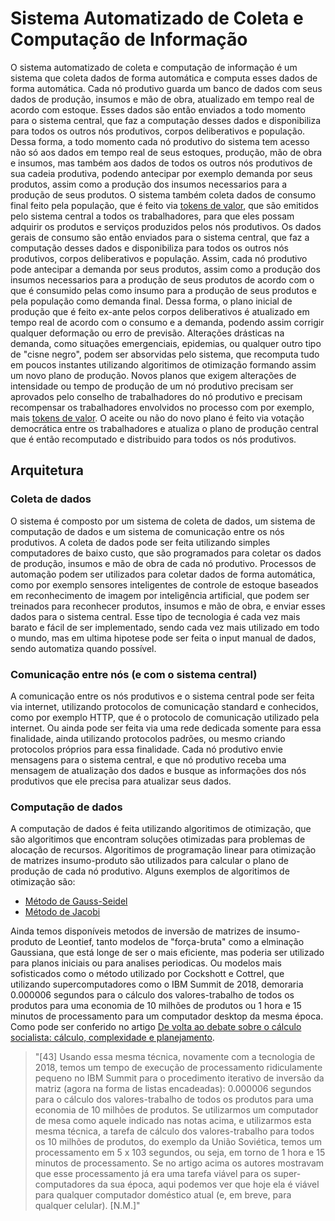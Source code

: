 # Sistema Automatizado de Coleta e Computação de Informação

O sistema automatizado de coleta e computação de informação é um sistema que coleta dados de forma automática e computa esses dados de forma automática. Cada nó produtivo guarda um banco de dados com seus dados de produção, insumos e mão de obra, atualizado em tempo real de acordo com estoque. Esses dados são então enviados a todo momento para o sistema central, que faz a computação desses dados e disponibiliza para todos os outros nós produtivos, corpos deliberativos e população. Dessa forma, a todo momento cada nó produtivo do sistema tem acesso não só aos dados em tempo real de seus estoques, produção, mão de obra e insumos, mas também aos dados de todos os outros nós produtivos de sua cadeia produtiva, podendo antecipar por exemplo demanda por seus produtos, assim como a produção dos insumos necessarios para a produção de seus produtos.
O sistema também coleta dados de consumo final feito pela população, que é feito via [tokens de valor](tokens-valor.md), que são emitidos pelo sistema central a todos os trabalhadores, para que eles possam adquirir os produtos e serviços produzidos pelos nós produtivos. Os dados gerais de consumo são então enviados para o sistema central, que faz a computação desses dados e disponibiliza para todos os outros nós produtivos, corpos deliberativos e população. Assim, cada nó produtivo pode antecipar a demanda por seus produtos, assim como a produção dos insumos necessarios para a produção de seus produtos de acordo com o que é consumido pelas como insumo para a produção de seus produtos e pela população como demanda final.
Dessa forma, o plano inicial de produção que é feito ex-ante pelos corpos deliberativos é atualizado em tempo real de acordo com o consumo e a demanda, podendo assim corrigir qualquer deformação ou erro de previsão. Alterações drásticas na demanda, como situações emergenciais, epidemias, ou qualquer outro tipo de "cisne negro", podem ser absorvidas pelo sistema, que recomputa tudo em poucos instantes utilizando algoritimos de otimização formando assim um novo plano de produção. Novos planos que exigem alterações de intensidade ou tempo de produção de um nó produtivo precisam ser aprovados pelo conselho de trabalhadores do nó produtivo e precisam recompensar os trabalhadores envolvidos no processo com por exemplo, mais [tokens de valor](tokens-valor.md). O aceite ou não do novo plano é feito via votação democrática entre os trabalhadores e atualiza o plano de produção central que é então recomputado e distribuido para todos os nós produtivos.

## Arquitetura
### Coleta de dados
O sistema é composto por um sistema de coleta de dados, um sistema de computação de dados e um sistema de comunicação entre os nós produtivos. A coleta de dados pode ser feita utilizando simples computadores de baixo custo, que são programados para coletar os dados de produção, insumos e mão de obra de cada nó produtivo. Processos de automação podem ser utilizados para coletar dados de forma automática, como por exemplo sensores inteligentes de controle de estoque baseados em reconhecimento de imagem por inteligência artificial, que podem ser treinados para reconhecer produtos, insumos e mão de obra, e enviar esses dados para o sistema central. Esse tipo de tecnologia é cada vez mais barato e fácil de ser implementado, sendo cada vez mais utilizado em todo o mundo, mas em ultima hipotese pode ser feita o input manual de dados, sendo automatiza quando possível.

### Comunicação entre nós (e com o sistema central)
A comunicação entre os nós produtivos e o sistema central pode ser feita via internet, utilizando protocolos de comunicação standard e conhecidos, como por exemplo HTTP, que é o protocolo de comunicação utilizado pela internet. Ou ainda pode ser feita via uma rede dedicada somente para essa finalidade, ainda utilizando protocolos padrões, ou mesmo criando protocolos próprios para essa finalidade. Cada nó produtivo envie mensagens para o sistema central, e que nó produtivo receba uma mensagem de atualização dos dados e busque as informações dos nós produtivos que ele precisa para atualizar seus dados.

### Computação de dados
A computação de dados é feita utilizando algoritimos de otimização, que são algoritimos que encontram soluções otimizadas para problemas de alocação de recursos. Algoritimos de programação linear para otimização de matrizes insumo-produto são utilizados para calcular o plano de produção de cada nó produtivo. Alguns exemplos de algoritimos de otimização são:
- [Método de Gauss-Seidel](https://pt.wikipedia.org/wiki/M%C3%A9todo_de_Gauss-Seidel)
- [Método de Jacobi](https://pt.wikipedia.org/wiki/M%C3%A9todo_de_Jacobi)

Ainda temos disponíveis metodos de inversão de matrizes de insumo-produto de Leontief, tanto modelos de "força-bruta" como a elminação Gaussiana, que está longe de ser o mais eficiente, mas poderia ser utilizado para planos iniciais ou para analises periodicas. Ou modelos mais sofisticados como o método utilizado por Cockshott e Cottrel, que utilizando supercomputadores como o IBM Summit de 2018, demoraria 0.000006 segundos para o cálculo dos valores-trabalho de todos os produtos para uma economia de 10 milhões de produtos ou 1 hora e 15 minutos de processamento para um computador desktop da mesma época. Como pode ser conferido no artigo [De volta ao debate sobre o cálculo socialista: cálculo, complexidade e planejamento](https://ominhocario.wordpress.com/2019/04/19/de-volta-ao-debate-sobre-o-calculo-socialista-calculo-complexidade-e-planejamento/).

>"[43] Usando essa mesma técnica, novamente com a tecnologia de 2018, temos um tempo de execução de processamento ridiculamente pequeno no IBM Summit para o procedimento iterativo de inversão da matriz (agora na forma de listas encadeadas): 0.000006 segundos para o cálculo dos valores-trabalho de todos os produtos para uma economia de 10 milhões de produtos. Se utilizarmos um computador de mesa como aquele indicado nas notas acima, e utilizarmos esta mesma técnica, a tarefa de cálculo dos valores-trabalho para todos os 10 milhões de produtos, do exemplo da União Soviética, temos um processamento em 5 x 103 segundos, ou seja, em torno de 1 hora e 15 minutos de processamento. Se no artigo acima os autores mostravam que esse processamento já era uma tarefa viável para os super-computadores da sua época, aqui podemos ver que hoje ela é viável para qualquer computador doméstico atual (e, em breve, para qualquer celular). [N.M.]"


